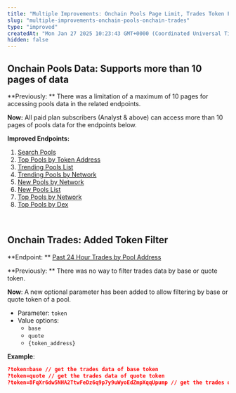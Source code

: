 ```yaml
---
title: "Multiple Improvements: Onchain Pools Page Limit, Trades Token Filter"
slug: "multiple-improvements-onchain-pools-onchain-trades"
type: "improved"
createdAt: "Mon Jan 27 2025 10:23:43 GMT+0000 (Coordinated Universal Time)"
hidden: false
---
```

## Onchain Pools Data: Supports more than 10 pages of data

**Previously: ** There was a limitation of a maximum of 10 pages for accessing pools data in the related endpoints.

**Now:** All paid plan subscribers (Analyst & above) can access more than 10 pages of pools data for the endpoints below. 

**Improved Endpoints:**

1. [Search Pools](https://docs.coingecko.com/reference/search-pools)
2. [Top Pools by Token Address](https://docs.coingecko.com/reference/top-pools-contract-address)
3. [Trending Pools List](https://docs.coingecko.com/reference/trending-pools-list)
4. [Trending Pools by Network](https://docs.coingecko.com/reference/trending-pools-network)
5. [New Pools by Network](https://docs.coingecko.com/reference/latest-pools-network)
6. [New Pools List](https://docs.coingecko.com/reference/latest-pools-list)
7. [Top Pools by Network](https://docs.coingecko.com/reference/top-pools-network)
8. [Top Pools by Dex](https://docs.coingecko.com/reference/top-pools-dex)

<br />

## Onchain Trades: Added Token Filter

**Endpoint: ** [Past 24 Hour Trades by Pool Address](https://docs.coingecko.com/reference/pool-trades-contract-address)

**Previously: ** There was no way to filter trades data by base or quote token.

**Now**: A new optional parameter has been added to allow filtering by base or quote token of a pool.

- Parameter: `token`
- Value options:
  - `base`
  - `quote`
  - `{token_address}`

**Example**:

```json Example
?token=base // get the trades data of base token
?token=quote // get the trades data of quote token
?token=8FqXr6dw5NHA2TtwFeDz6q9p7y9uWyoEdZmpXqqUpump // get the trades data of specific token based on address
```